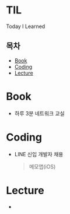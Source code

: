 # TIL
Today I Learned

## 목차
 - [Book](https://github.com/newoo/TIL#Book)
 - [Coding](https://github.com/newoo/TIL#Coding)
 - [Lecture](https://github.com/newoo/TIL#Lecture)

# Book 
 - 하루 3분 네트워크 교실

# Coding
 - LINE 신입 개발자 채용
   > 메모앱(iOS)
 
# Lecture
 - 
